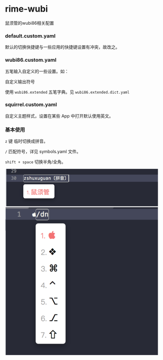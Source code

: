 # rime-wubi

鼠须管的wubi86相关配置

### default.custom.yaml

默认的切换快捷键与一些应用的快捷键设置有冲突，故改之。

### wubi86.custom.yaml

五笔输入自定义的一些设置。如：

自定义输出符号

使用 `wubi86.extended` 五笔字典。见 `wubi86.extended.dict.yaml`

### squirrel.custom.yaml

自定义主题样式，设置在某些 App 中打开默认使用英文。

### 基本使用

`z` 键 临时切换成拼音。

`/` 匹配符号，详见 symbols.yaml 文件。

`shift + space` 切换半角/全角。

![IMG-1](imgs/img-1.png)
![IMG-2](imgs/img-2.png)
